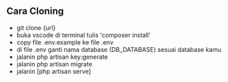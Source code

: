 ## Cara Cloning
- git clone {url}
- buka vscode di terminal tulis 'composer install'
- copy file .env.example ke file .env
- di file .env ganti nama database (DB_DATABASE) sesuai database kamu
- jalanin php artisan key:generate
- jalanin php artisan migrate
- jalanin [php artisan serve]
